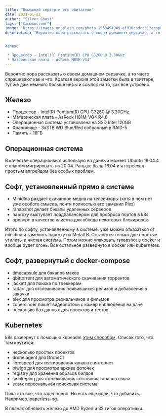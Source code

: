 ```yaml
---
title: "Домашний сервер и его обитатели"
date: 2021-01-22
author: "Silver Ghost"
tags: ["Самохостинг"]
image: "https://images.unsplash.com/photo-1558494949-ef010cbdcc31?crop&#x3D;entropy&amp;cs&#x3D;tinysrgb&amp;fit&#x3D;max&amp;fm&#x3D;jpg&amp;ixid&#x3D;M3wxMTc3M3wwfDF8c2VhcmNofDF8fHNlcnZlcnxlbnwwfHx8fDE3Mzk3Mzc4NjN8MA&amp;ixlib&#x3D;rb-4.0.3&amp;q&#x3D;80&amp;w&#x3D;2000"
description: "Вероятно пора рассказать о своем домашнем сервачке, а то часто спрашивают как и что. Краткая версия этой заметки была в твиттере, тут же дам немного больше инфы и ссылок на то, как все устроено.


Железо

 * Процессор - Intel(R) Pentium(R) CPU G3260 @ 3.30GHz
 * Материнская плата - AsRock H81M-VG4"
---
```


Вероятно пора рассказать о своем домашнем сервачке, а то часто спрашивают как и что. Краткая версия этой заметки была в твиттере, тут же дам немного больше инфы и ссылок на то, как все устроено.

## Железо

- Процессор - Intel(R) Pentium(R) CPU G3260 @ 3.30GHz
- Материнская плата - AsRock H81M-VG4 R4.0
- Операционная система установлена на SSD Intel 120GB
- Хранилище - 3x3TB WD Blue/Red собранный в RAID-5
- Память - 16ГБ

## Операционная система

В качестве операционки я использую на данный момент Ubuntu 18.04.4 с планом мигрировать на 20.04.
Раньше была 16.04 и я переехал простым апгрейдом без особых проблем.

## Софт, установленный прямо в системе

- Minidlna раздает скачанное медиа на телевизоры (хотя в нем нет уже особого смысла, почти полностью его заменил Plex)
- rsnapshot делает бэкапы удаленных серверов
- haproxy выступает лоадбалансером для проброса портов в k8s
- openvpn в качестве клиента для обхода некоторых блокировок

Итого по софту, установленному в системе: уже можно отказаться от minidlna и заменить haproxy на MetalLB. Останется только две простые утилиты и чистая система. Потом можно упаковать rsnapshot в docker и вообще будет огонь. Все остальное развернуто в docker или kubernetes.

## Софт, развернутый с docker-compose

- timecapsule для бэкапов маков
- qbittorrent для автоматического скачивания торрентов
- jackett для поиска по треккерам
- radarr для отслеживания появившихся релизов и добавления в закачки
- plex для просмотра сериальчиков и фильмов
- zoneminder пишет видеопотоки с камер наблюдения на даче
- несколько баз данных для проектов и тестов

## Kubernetes

k8s развернут с помощью kubeadm [этим способом](https://blog.dntsk.dev/k8s-single-node-cluster/?ref=geeknest.ru). Список того, что там крутится:

- несколько простых проектов
- drone agent для DroneCI
- librespeed для тестирования канала в интернет
- piwigo для просмотра архива фоточек
- registry для хранения образов билдов
- smokeping для отслеживания состояния каналов связи
- searx персональная поисковая система

Пока это все, что задеплоено. Но есть еще идеи, что добавить. Например, paperless-ng.

В планах обновить железо до AMD Ryzen и 32 гигов оперативки.
